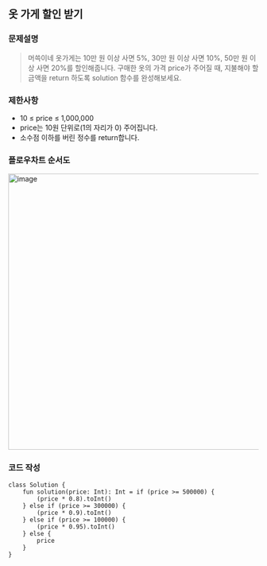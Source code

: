 ## 옷 가게 할인 받기 

### 문제설명
> 머쓱이네 옷가게는 10만 원 이상 사면 5%, 30만 원 이상 사면 10%, 50만 원 이상 사면 20%를 할인해줍니다.
구매한 옷의 가격 price가 주어질 때, 지불해야 할 금액을 return 하도록 solution 함수를 완성해보세요.

### 제한사항
+ 10 ≤ price ≤ 1,000,000
+ price는 10원 단위로(1의 자리가 0) 주어집니다.
+ 소수점 이하를 버린 정수를 return합니다.

### 플로우차트 순서도
<img width="555" alt="image" src="https://user-images.githubusercontent.com/58936137/213847679-46f6ff6f-a79e-43ff-ab0a-96921a3080ed.png">


### 코드 작성
~~~
class Solution {
    fun solution(price: Int): Int = if (price >= 500000) {
        (price * 0.8).toInt()
    } else if (price >= 300000) {
        (price * 0.9).toInt()
    } else if (price >= 100000) {
        (price * 0.95).toInt()
    } else {
        price
    }
}
~~~

